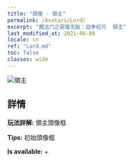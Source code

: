 ```yaml
---
title: "頭像 - 領主"
permalink: /Avatars/Lord/
excerpt: "魔法门之英雄无敌：战争纪元  領主"
last_modified_at: 2021-06-08
locale: cn
ref: "Lord.md"
toc: false
classes: wide
---
```

 ![領主](/images/a/bg_head_mainView.png)

## 詳情

 **玩法詳解:** 領主頭像框 

 **Tips:** 初始頭像框 

 **Is available:**  + 


